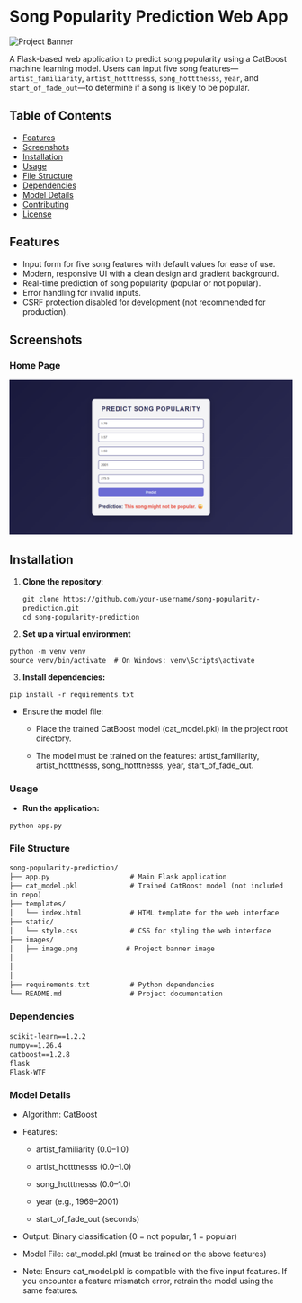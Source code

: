 # Song Popularity Prediction Web App

![Project Banner](images/banner.png)

A Flask-based web application to predict song popularity using a CatBoost machine learning model. Users can input five song features—`artist_familiarity`, `artist_hotttnesss`, `song_hotttnesss`, `year`, and `start_of_fade_out`—to determine if a song is likely to be popular.

## Table of Contents
- [Features](#features)
- [Screenshots](#screenshots)
- [Installation](#installation)
- [Usage](#usage)
- [File Structure](#file-structure)
- [Dependencies](#dependencies)
- [Model Details](#model-details)
- [Contributing](#contributing)
- [License](#license)

## Features
- Input form for five song features with default values for ease of use.
- Modern, responsive UI with a clean design and gradient background.
- Real-time prediction of song popularity (popular or not popular).
- Error handling for invalid inputs.
- CSRF protection disabled for development (not recommended for production).

## Screenshots

### Home Page
![Home Page](images/image.png)




## Installation

1. **Clone the repository**:
   ```
   git clone https://github.com/your-username/song-popularity-prediction.git
   cd song-popularity-prediction
   ```

2. **Set up a virtual environment**
```
python -m venv venv
source venv/bin/activate  # On Windows: venv\Scripts\activate
```

3. **Install dependencies:**
```
pip install -r requirements.txt
```
- Ensure the model file:
    - Place the trained CatBoost model (cat_model.pkl) in the project root directory.

    - The model must be trained on the features: artist_familiarity, artist_hotttnesss, song_hotttnesss, year, start_of_fade_out.

### Usage

- **Run the application:**

```
python app.py

```

### File Structure 

```
song-popularity-prediction/
├── app.py                    # Main Flask application
├── cat_model.pkl             # Trained CatBoost model (not included in repo)
├── templates/
│   └── index.html            # HTML template for the web interface
├── static/
│   └── style.css             # CSS for styling the web interface
├── images/
│   ├── image.png            # Project banner image
│  
│   
│   
├── requirements.txt          # Python dependencies
└── README.md                 # Project documentation
```
### Dependencies
```
scikit-learn==1.2.2
numpy==1.26.4
catboost==1.2.8
flask
Flask-WTF
```

### Model Details
- Algorithm: CatBoost

- Features: 
    - artist_familiarity (0.0–1.0)

    - artist_hotttnesss (0.0–1.0)

    - song_hotttnesss (0.0–1.0)

    - year (e.g., 1969–2001)

    - start_of_fade_out (seconds)

- Output: Binary classification (0 = not popular, 1 = popular)

- Model File: cat_model.pkl (must be trained on the above features)

- Note: Ensure cat_model.pkl is compatible with the five input features. If you encounter a feature mismatch error, retrain the model using the same features.

